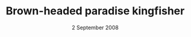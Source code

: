 ---
title: Brown-headed paradise kingfisher
creator: Mark A. Harper
licence: CC BY-SA 2.0
image-url: https://upload.wikimedia.org/wikipedia/commons/b/b1/Brown-headed_Paradise-Kingfisher.jpg
date: 2 September 2008
layout: exhibit
---